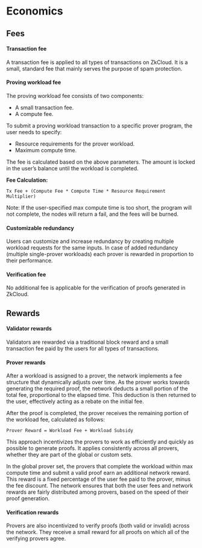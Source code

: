 # Economics

## **Fees**&#x20;

#### **Transaction fee**

A transaction fee is applied to all types of transactions on ZkCloud. It is a small, standard fee that mainly serves the purpose of spam protection.

#### **Proving workload fee**

The proving workload fee consists of two components:&#x20;

* A small transaction fee.
* A compute fee.&#x20;

To submit a proving workload transaction to a specific prover program, the user needs to specify:

* Resource requirements for the prover workload.
* Maximum compute time.

The fee is calculated based on the above parameters. The amount is locked in the user’s balance until the workload is completed.

**Fee Calculation:**&#x20;

```
Tx Fee + (Compute Fee * Compute Time * Resource Requirement Multiplier)
```

Note: If the user-specified max compute time is too short, the program will not complete, the nodes will return a fail, and the fees will be burned.

#### **Customizable redundancy**

Users can customize and increase redundancy by creating multiple workload requests for the same inputs. In case of added redundancy (multiple single-prover workloads) each prover is rewarded in proportion to their performance.

#### **Verification fee**

No additional fee is applicable for the verification of proofs generated in ZkCloud.

## Rewards

#### **Validator rewards**

Validators are rewarded via a traditional block reward and a small transaction fee paid by the users for all types of transactions.

#### **Prover rewards**

After a workload is assigned to a prover, the network implements a fee structure that dynamically adjusts over time. As the prover works towards generating the required proof, the network deducts a small portion of the total fee, proportional to the elapsed time. This deduction is then returned to the user, effectively acting as a rebate on the initial fee.

After the proof is completed, the prover receives the remaining portion of the workload fee, calculated as follows:

```
Prover Reward = Workload Fee + Workload Subsidy
```

This approach incentivizes the provers to work as efficiently and quickly as possible to generate proofs. It applies consistently across all provers, whether they are part of the global or custom sets.

In the global prover set, the provers that complete the workload within max compute time and submit a valid proof earn an additional network reward. This reward is a fixed percentage of the user fee paid to the prover, minus the fee discount. The network ensures that both the user fees and network rewards are fairly distributed among provers, based on the speed of their proof generation.

#### **Verification rewards**

Provers are also incentivized to verify proofs (both valid or invalid) across the network. They receive a small reward for all proofs on which all of the verifying provers agree.



